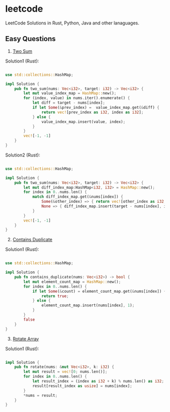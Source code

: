# leetcode
LeetCode Solutions in Rust, Python, Java and other lanaguages.


## Easy Questions

1. [Two Sum](https://leetcode.com/explore/featured/card/top-interview-questions-easy/92/array/546/)

Solution1 (Rust):

```rust

use std::collections::HashMap;

impl Solution {
    pub fn two_sum(nums: Vec<i32>, target: i32) -> Vec<i32> {
        let mut value_index_map = HashMap::new();
        for (index, value) in nums.iter().enumerate() {
            let diff = target - nums[index];
            if let Some(&prev_index) =  value_index_map.get(&diff) {
                return vec![prev_index as i32, index as i32];
            } else {
                value_index_map.insert(value, index);
            }
        }
        vec![-1, -1]
    }
}

```

Solution2 (Rust):

```rust

use std::collections::HashMap;

impl Solution {
    pub fn two_sum(nums: Vec<i32>, target: i32) -> Vec<i32> {
        let mut diff_index_map:HashMap<i32, i32> = HashMap::new();
        for index in 0..nums.len() {
            match diff_index_map.get(&nums[index]) {
                Some(&other_index) => { return vec![other_index as i32, index as i32]; },
                None => { diff_index_map.insert(target - nums[index], index as i32); }
            }
        }
        vec![-1, -1]
    }
}

```


2. [Contains Duplicate](https://leetcode.com/explore/featured/card/top-interview-questions-easy/92/array/578/)

Solution1 (Rust):

```rust

use std::collections::HashMap;

impl Solution {
    pub fn contains_duplicate(nums: Vec<i32>) -> bool {
        let mut element_count_map = HashMap::new();
        for index in 0..nums.len() {
            if let Some(&count) = element_count_map.get(&nums[index]) {
                return true;
            } else {
                element_count_map.insert(nums[index], 1);
            }
        }
        false
    }
}

```

3. [Rotate Array](https://leetcode.com/explore/featured/card/top-interview-questions-easy/92/array/646/)

Solution1 (Rust):

```rust

impl Solution {
    pub fn rotate(nums: &mut Vec<i32>, k: i32) {
        let mut result = vec![0; nums.len()];
        for index in 0..nums.len() {
            let result_index = (index as i32 + k) % nums.len() as i32;
            result[result_index as usize] = nums[index];
        }
        *nums = result;
    }
}

```
